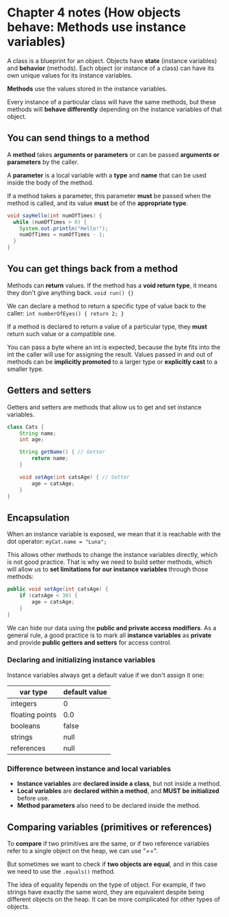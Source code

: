 # Chapter 4 notes (How objects behave: Methods use instance variables)

A class is a blueprint for an object.
Objects have **state** (instance variables) and **behavior** (methods). Each object (or instance of a class) can have its own unique values for its instance variables.

**Methods** use the values stored in the instance variables.

Every instance of a particular class will have the same methods, but these methods will **behave differently** depending on the instance variables of that object.

## You can send things to a method
A **method** takes **arguments or parameters** or can be passed **arguments or parameters** by the caller. 

A **parameter** is a local variable with a **type** and **name** that can be used inside the body of the method.

If a method takes a parameter, this parameter **must** be passed when the method is called, and its value **must** be of the **appropriate type**.

```java
void sayHello(int numOfTimes) {
  while (numOfTimes > 0) {
    System.out.println("Hello!");
    numOfTimes = numOfTimes - 1;
  }
}
```

## You can get things back from a method

Methods can **return** values.
If the method has a **void return type**, it means they don't give anything back.
`void run() {}`

We can declare a method to return a specific type of value back to the caller:
`int numberOfEyes() { return 2; }`

If a method is declared to return a value of a particular type, they **must** return such value or a compatible one.

You can pass a byte where an int is expected, because the byte fits into the int the caller will use for assigning the result. Values passed in and out of methods can be **implicitly promoted** to a larger type or **explicitly cast** to a smaller type.

## Getters and setters
Getters and setters are methods that allow us to get and set instance variables.

```java
class Cats {
    String name;
    int age;

    String getName() { // Getter
        return name;
    }

    void setAge(int catsAge) { // Setter
        age = catsAge; 
    }
}
```

## Encapsulation

When an instance variable is exposed, we mean that it is reachable with the dot operator: `myCat.name = "Luna";`

This allows other methods to change the instance variables directly, which is not good practice. That is why we need to build setter methods, which will allow us to **set limitations for our instance variables** through those methods:

```java
public void setAge(int catsAge) {
    if (catsAge < 30) {
        age = catsAge;
    }
}
```

We can hide our data using the **public and private access modifiers**.
As a general rule, a good practice is to mark all **instance variables** as **private** and provide **public getters and setters** for access control.

### Declaring and initializing instance variables
Instance variables always get a default value if we don't assign it one:

|var type | default value|
|----|----|
|integers| 0|
|floating points| 0.0 |
|booleans| false |
|strings| null|
|references| null|

### Difference between instance and local variables

* **Instance variables** are **declared inside a class**, but not inside a method.
* **Local variables** are **declared within a method**, and **MUST be initialized** before use.
* **Method parameters** also need to be declared inside the method.

## Comparing variables (primitives or references)
To **compare** if two primitives are the same, or if two reference variables refer to a single object on the heap, we can use "==".

But sometimes we want to check if **two objects are equal**, and in this case we need to use the `.equals()` method.

The idea of equality fepends on the type of object. For example, if two strings have exactly the same word, they are equivalent despite being different objects on the heap. It can be more complicated for other types of objects.

